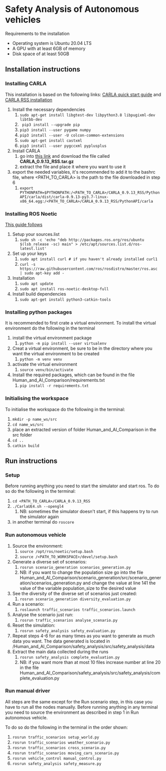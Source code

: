 # Safety Analysis of Autonomous vehicles
Requirements to the installation 
- Operating system is Ubuntu 20.04 LTS
- A GPU with at least 6GB of memory
- Disk space of at least 50GB

## Installation instructions
### Installing CARLA
This installation is based on the following links:
[CARLA quick start guide](https://carla.readthedocs.io/en/latest/start_quickstart/) and 
[CARLA RSS installation](https://carla.readthedocs.io/en/latest/adv_rss/#dependencies)

1. Install the necessary dependencies
   1. `sudo apt-get install libgtest-dev libpython3.8 libpugixml-dev libtbb-dev`
   2. ` pip3 install --upgrade pip`
   3. `pip3 install --user pygame numpy`
   4. `pip3 install --user -U colcon-common-extensions`
   5. `sudo apt-get install castxml`
   6. `pip3 install --user pygccxml pyplusplus`
2. Install CARLA
   1. go into [this link](https://github.com/carla-simulator/carla/releases/tag/0.9.13/) and download the file called **CARLA_0.9.13_RSS.tar.gz**
   2. extract the file and place it where you want to use it 
3. export the needed variables, it's recommended to add it to the bashrc file, where <PATH_TO_CARLA> is the path to the file downloaded in step 6
   1. `export PYTHONPATH=$PYTHONPATH:/<PATH_TO_CARLA>/CARLA_0.9.13_RSS/PythonAPI/carla/dist/carla-0.9.13-py3.7-linux-x86_64.egg:/<PATH_TO_CARLA>/CARLA_0.9.13_RSS/PythonAPI/carla`

   
### Installing ROS Noetic
[This guide follows](http://wiki.ros.org/noetic/Installation/Ubuntu)

1. Setup your sources.list
   1. `sudo sh -c 'echo "deb http://packages.ros.org/ros/ubuntu $(lsb_release -sc) main" > /etc/apt/sources.list.d/ros-latest.list'`
2. Set up your keys
   1. `sudo apt install curl # if you haven't already installed curl1`
   2. `curl -s https://raw.githubusercontent.com/ros/rosdistro/master/ros.asc | sudo apt-key add -`
3. Installation
   1. `sudo apt update`
   2. `sudo apt install ros-noetic-desktop-full`
4. Install build dependencies
   1. `sudo apt-get install python3-catkin-tools`


### Installing python packages 
It is recommended to first crate a virtual environment.
To install the virtual environment do the following in the terminal
1. install the virtual environment package
   1. `python -m pip install --user virtualenv`
2. Creat a virtual environment, be sure to be in the directory where you want the virtual environment to be created
   1. `python -m venv venv`
3. activate the virtual environment
   1. `source venv/bin/activate`
4. Install the required packages, which can be found in the file Human_and_AI_Comparison/requirements.txt
   1. `pip install -r requirements.txt`

### Initialising the workspace
To initialise the workspace do the following in the terminal: 
1. `mkdir -p name_ws/src`
2. `cd name_ws/src`
3. place an extracted version of folder Human_and_AI_Comparison in the src folder
4. `cd ..`
5. `catkin build`

## Run instructions
### Setup
Before running anything you need to start the simulator and start ros. To do so do the following in the terminal:
1. `cd <PATH_TO_CARLA>/CARLA_0.9.13_RSS`
2. `./CarlaUE4.sh --opengl4`
   1. NB: sometimes the simulator doesn't start, if this happens try to run the simulator again
3. in another terminal do `roscore`

### Run autonomous vehicle
1. Source the environment:
   1. `source /opt/ros/noetic/setup.bash`
   2. `source /<PATH_TO_WORKSPACE>/devel/setup.bash`
2. Generate a diverse set of scenarios:
   1. `rosrun scenario_generation scenarios_generation.py`
   2. NB: if you want to change the population size go into the file Human_and_AI_Comparison/scenario_generation/src/scenario_generation/scenarios_generation.py
and change the value at line 141 the value of the variable population_size to the desired value
3. See the diversity of the diverse set of scenarios just created:
   1. `rosrun scenario_generation diversity_evaluation.py`
4. Run a scenario:
   1. `roslaunch traffic_scenarios traffic_scenarios.launch`
5. Analyse the scenario just run:
   1. `rosrun traffic_scenarios analyse_scenario.py`
6. Reset the simulation:
   1. `rosrun safety_analysis safety_evaluation.py`
7. Repeat steps 4-6 for as many times as you want to generate as much data you want. The data generated is located in /Human_and_AI_Comparison/safety_analysis/src/safety_analysis/data
8. Extract the main data collected during the runs
   1. `rosrun safety_analysis complete_evaluation.py`
   2. NB: if you want more than at most 10 files increase number at line 20 in the file Human_and_AI_Comparison/safety_analysis/src/safety_analysis/complete_evaluation.py

### Run manual driver
All steps are the same except for the Run scenario step, in this case you have to run all the nodes manually. Before running anything in any terminal you need to source the environment as described in step 1 in Run autonomous vehicle.

To do so do the following in the terminal in the order shown:
1. `rosrun traffic_scenarios setup_world.py`
2. `rosrun traffic_scenarios weather_scenario.py`
3. `rosrun traffic_scenarios cross_scenario.py`
4. `rosrun traffic_scenarios moving_cars_scenario.py`
5. `rosrun vehicle_control manual_control.py`
6. `rosrun safety_analysis safety_measure.py`
